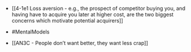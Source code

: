 
- [[4-1e1 Loss aversion - e.g., the prospect of competitor buying you, and having have to acquire you later at higher cost, are the two biggest concerns which motivate potential acquirers]]
- #MentalModels

- [[AN3C - People don’t want better, they want less crap]]
